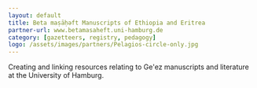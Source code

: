 ```yaml
---
layout: default
title: Beta maṣāḥǝft Manuscripts of Ethiopia and Eritrea
partner-url: www.betamasaheft.uni-hamburg.de
category: [gazetteers, registry, pedagogy]
logo: /assets/images/partners/Pelagios-circle-only.jpg
---
```


Creating and linking resources relating to Ge'ez manuscripts and literature at the University of Hamburg.
